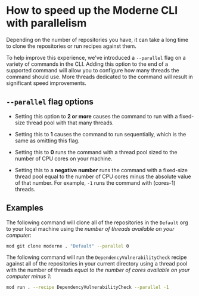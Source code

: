 # How to speed up the Moderne CLI with parallelism

Depending on the number of repositories you have, it can take a long time to clone the repositories or run recipes against them.

To help improve this experience, we've introduced a `--parallel` flag on a variety of commands in the CLI. Adding this option to the end of a supported command will allow you to configure how many threads the command should use. More threads dedicated to the command will result in significant speed improvements.

## `--parallel` flag options

* Setting this option to **2 or more** causes the command to run with a fixed-size thread pool with that many threads.

* Setting this to **1** causes the command to run sequentially, which is the same as omitting this flag.

* Setting this to **0** runs the command with a thread pool sized to the number of CPU cores on your machine.

* Setting this to a **negative number** runs the command with a fixed-size thread pool equal to the number of CPU cores minus the absolute value of that number. For example, `-1` runs the command with (cores-1) threads.

## Examples

The following command will clone all of the repositories in the `Default` org to your local machine using the _number of threads available on your computer_:

```bash
mod git clone moderne . "Default" --parallel 0
```

The following command will run the `DependencyVulnerabilityCheck` recipe against all of the repositories in your current directory using a thread pool with the number of threads _equal to the number of cores available on your computer minus 1_:

```bash
mod run . --recipe DependencyVulnerabilityCheck --parallel -1
```